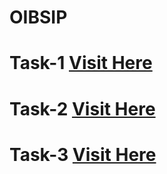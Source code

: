 # OIBSIP

# Task-1 <a href="https://sayan-g5.github.io/OIBSIP/Task-1/calculator.html">Visit Here</a>
# Task-2 <a href="https://sayan-g5.github.io/OIBSIP/Task-2/">Visit Here</a>
# Task-3 <a href="https://sayan-g5.github.io/OIBSIP/Task-3/">Visit Here</a>
